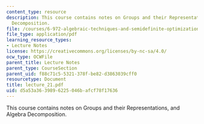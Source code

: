 ```yaml
---
content_type: resource
description: This course contains notes on Groups and their Representations, and Algebra
  Decomposition.
file: /courses/6-972-algebraic-techniques-and-semidefinite-optimization-spring-2006/d5a53a3639896225046bafcf78f17636_lecture_21.pdf
file_type: application/pdf
learning_resource_types:
- Lecture Notes
license: https://creativecommons.org/licenses/by-nc-sa/4.0/
ocw_type: OCWFile
parent_title: Lecture Notes
parent_type: CourseSection
parent_uid: f88c71c5-5321-378f-be82-d3863039cff0
resourcetype: Document
title: lecture_21.pdf
uid: d5a53a36-3989-6225-046b-afcf78f17636
---
```

This course contains notes on Groups and their Representations, and Algebra Decomposition.